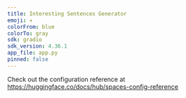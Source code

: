 ```yaml
---
title: Interesting Sentences Generator
emoji: ✈
colorFrom: blue
colorTo: gray
sdk: gradio
sdk_version: 4.36.1
app_file: app.py
pinned: false
---
```


Check out the configuration reference at https://huggingface.co/docs/hub/spaces-config-reference
